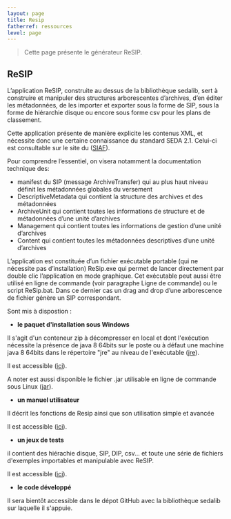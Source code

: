 ```yaml
---
layout: page
title: Resip
fatherref: ressources
level: page
---
```


> Cette page présente le générateur ReSIP. 

## ReSIP

L’application ReSIP, construite au dessus de la bibliothèque sedalib, sert à construire et manipuler des structures arborescentes d’archives, d’en éditer les métadonnées, de les importer  et exporter sous la forme de SIP, sous la forme de hiérarchie disque ou encore sous forme csv pour les plans de classement.

Cette application présente de manière explicite les contenus XML, et nécessite donc une certaine connaissance du standard SEDA 2.1. Celui-ci est consultable sur le site du ([SIAF](https://francearchives.fr/seda/)).

Pour comprendre l’essentiel, on visera notamment la documentation technique des:
*	manifest du SIP (message ArchiveTransfer)  qui au plus haut niveau définit  les métadonnées globales du versement 
*	DescriptiveMetadata qui contient la structure des archives et des métadonnées
*	ArchiveUnit qui contient toutes les informations de structure et de métadonnées d’une  unité d’archives
*	Management qui contient toutes les informations de gestion d’une unité d’archives
*	Content qui contient toutes les métadonnées descriptives d’une unité d’archives

L’application est constituée d’un fichier exécutable portable (qui ne nécessite pas d’installation) ReSip.exe qui permet de lancer directement par double clic l’application en mode graphique. 
Cet exécutable peut aussi être utilisé en ligne de commande (voir paragraphe Ligne de commande) ou le script ReSip.bat. Dans ce dernier cas un drag and drop d’une arborescence de fichier génère un SIP correspondant.

Sont mis à dispostion :

* **le paquet d'installation sous Windows**

Il s'agit d'un conteneur zip à décompresser en local et dont l'exécution 
nécessite la présence de java 8 64bits sur le poste ou à défaut une machine java 8 64bits dans le répertoire "jre" au niveau de l'exécutable ([jre](http://download.programmevitam.fr/resip/0.9-SNAPSHOT/jre.zip)).

Il est accessible ([ici](http://download.programmevitam.fr/resip/0.9-SNAPSHOT/resip.zip)).

A noter est aussi disponible le fichier .jar utilisable en ligne de commande sous Linux ([jar](http://download.programmevitam.fr/resip/0.9-SNAPSHOT/resip-0.9-SNAPSHOT-shaded.jar)).

* **un manuel utilisateur**

Il décrit les fonctions de Resip ainsi que son utilisation simple et avancée

Il est accessible ([ici](http://download.programmevitam.fr/resip/0.9-SNAPSHOT/Manuel%20Application%20ReSIP%20V0.9-SNAPSHOT-181112.pdf)).

* **un jeux de tests**

il contient des hiérachie disque, SIP, DIP, csv... et toute une série de fichiers d'exemples importables et manipulable avec ReSIP.

Il est accessible ([ici](http://download.programmevitam.fr/resip/0.9-SNAPSHOT/ResipSamples.zip)).

* **le code développé**

Il sera bientôt accessible dans le dépot GitHub avec la bibliothèque sedalib sur laquelle il s'appuie.

